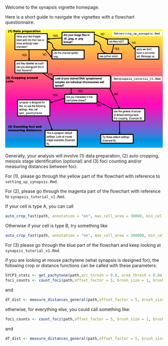 Welcome to the synapsis vignette homepage.

Here is a short guide to navigate the vignettes with a flowchart questionnaire.

![questionnaire](resources/figures/questionnaire.png)

Generally, your analysis will involve (1) data preparation, (2) auto cropping, meiosis stage identification (optional) and (3) foci counting and/or measuring distances between foci.

For (1), please go through the yellow part of the flowchart with reference to `setting_up_synapsis.Rmd`.

For (2), please go through the magenta part of the flowchart with reference to `synapsis_tutorial_v1.Rmd`.

If your cell is type A, you can call

```r
auto_crop_fast(path, annotation = "on", max_cell_area = 30000, min_cell_area = 7000)
```

Otherwise if your cell is type B, try something like

```r
auto_crop_fast(path, annotation = "on", max_cell_area = 300000, min_cell_area = 7000, channel3_string = "c1", channel2_string = "c3", channel1_string = "c2", file_ext = "tif",cell_aspect_ratio = 5)
```

For (3) please go through the blue part of the flowchart and keep looking at `synapsis_tutorial_v1.Rmd`.

if you are looking at mouse pachytene (what synapsis is designed for), the following crop or distance functions can be called with these parameters:

```r
SYCP3_stats <- get_pachytene(path,ecc_thresh = 0.8, area_thresh = 0.04)
foci_counts <- count_foci(path,offset_factor = 5, brush_size = 1, brush_sigma = 1, annotation = "on",WT_out = "Fancm+/+",KO_out = "Fancm-/-", stage = "pachytene")
```

and

```r
df_dist <- measure_distances_general(path,offset_factor = 5, brush_size = 1, brush_sigma = 1, annotation = "on", WT_out = "Fancm+/+",KO_out = "Fancm-/-", stage = "pachytene")
```

otherwise, for everything else, you could call something like:

```r
foci_counts <- count_foci(path,offset_factor = 5, brush_size = 1, brush_sigma = 1, annotation = "on",WT_str = "tif",WT_out ="NA",file_ext = "tif", channel2_string = "c3", channel1_string = "c2", offset_px = 0.4, crowded_foci = TRUE)
```
and

```r
df_dist <- measure_distances_general(path,offset_factor = 5, brush_size = 1, brush_sigma = 1, annotation = "on",WT_str = "tif",WT_out ="NA",file_ext = "tif", channel2_string = "c3", channel1_string = "c2", offset_px = 0.4, crowded_foci = TRUE)
```
